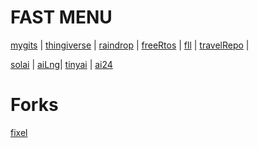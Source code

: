 # FAST MENU
[mygits](./mygits.md) |
[thingiverse](https://www.thingiverse.com/solov/designs) |
[raindrop](https://raindrop.io/0xsol) |
[freeRtos](https://github.com/SOLEROM/freeRtosPlay) | 
[fll](https://github.com/SOLEROM/fll) |
[travelRepo](https://vzsolov.github.io/) | 

[solai](https://github.com/SOLEROM/solai) |
[aiLng](https://github.com/SOLEROM/aiLng)|
[tinyai](https://github.com/SOLEROM/tinyai) |
[ai24](https://github.com/SOLEROM/ai24)


# Forks
[fixel](https://github.com/SOLEROM/FixelCourses)
